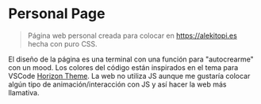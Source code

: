 # Personal Page
> Página web personal creada para colocar en https://alekitopi.es hecha con puro CSS.

El diseño de la página es una terminal con una función para "autocrearme" con un mood. Los colores del código están inspirados en el tema para VSCode [Horizon Theme](https://marketplace.visualstudio.com/items?itemName=alexandernanberg.horizon-theme-vscode).
La web no utiliza JS aunque me gustaría colocar algún tipo de animación/interacción con JS y así hacer la web más llamativa.